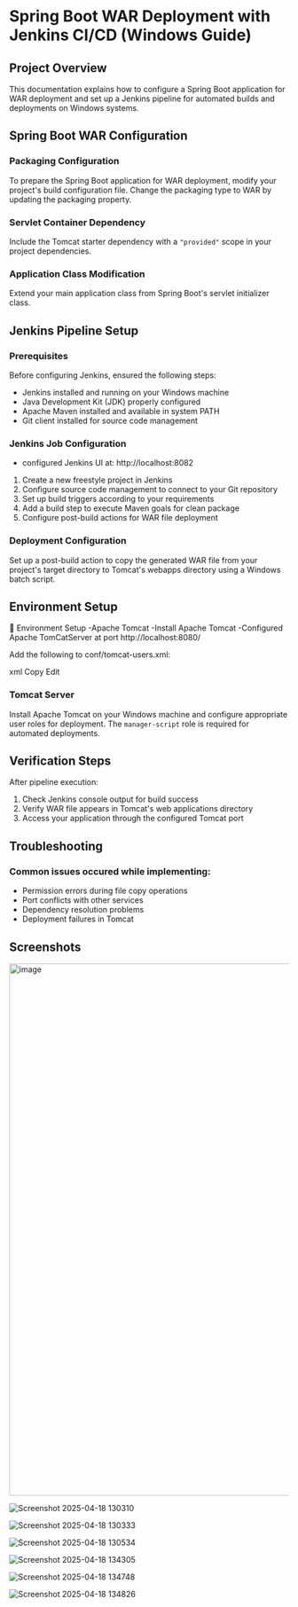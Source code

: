 # Spring Boot WAR Deployment with Jenkins CI/CD (Windows Guide)

## Project Overview

This documentation explains how to configure a Spring Boot application for WAR deployment and set up a Jenkins pipeline for automated builds and deployments on Windows systems.

## Spring Boot WAR Configuration

### Packaging Configuration

To prepare the Spring Boot application for WAR deployment, modify your project's build configuration file. Change the packaging type to WAR by updating the packaging property.

### Servlet Container Dependency

Include the Tomcat starter dependency with a `"provided"` scope in your project dependencies.

### Application Class Modification

Extend your main application class from Spring Boot's servlet initializer class.

## Jenkins Pipeline Setup

### Prerequisites

Before configuring Jenkins, ensured the following steps:

* Jenkins installed and running on your Windows machine
* Java Development Kit (JDK) properly configured
* Apache Maven installed and available in system PATH
* Git client installed for source code management

### Jenkins Job Configuration
- configured Jenkins UI at: http://localhost:8082
1.  Create a new freestyle project in Jenkins
2.  Configure source code management to connect to your Git repository
3.  Set up build triggers according to your requirements
4.  Add a build step to execute Maven goals for clean package
5.  Configure post-build actions for WAR file deployment

### Deployment Configuration

Set up a post-build action to copy the generated WAR file from your project's target directory to Tomcat's webapps directory using a Windows batch script.

## Environment Setup
🧰 Environment Setup
-Apache Tomcat
-Install Apache Tomcat
-Configured Apache TomCatServer at port http://localhost:8080/


Add the following to conf/tomcat-users.xml:

xml
Copy
Edit
<role rolename="manager-script"/>
<user username="admin" password="admin" roles="manager-script"/>

### Tomcat Server

Install Apache Tomcat on your Windows machine and configure appropriate user roles for deployment. The `manager-script` role is required for automated deployments.



## Verification Steps

After pipeline execution:

1.  Check Jenkins console output for build success
2.  Verify WAR file appears in Tomcat's web applications directory
3.  Access your application through the configured Tomcat port

## Troubleshooting

### Common issues occured while implementing:

* Permission errors during file copy operations
* Port conflicts with other services
* Dependency resolution problems
* Deployment failures in Tomcat

## Screenshots

 <img width="960" alt="image" src="https://github.com/user-attachments/assets/2ea2df2d-7e22-4c95-be03-786d7fd03a0a" />

![Screenshot 2025-04-18 130310](https://github.com/user-attachments/assets/ed2b1e0d-9fae-4a88-89f1-a7024f7fc36d)

![Screenshot 2025-04-18 130333](https://github.com/user-attachments/assets/93ca08c7-39f2-4ee0-8465-2d99813ab0a6)

![Screenshot 2025-04-18 130534](https://github.com/user-attachments/assets/00a0678b-78a1-47ef-b11a-0916604403e4)

![Screenshot 2025-04-18 134305](https://github.com/user-attachments/assets/e0297d7b-301b-49f7-9e22-67fda3c043f8)

![Screenshot 2025-04-18 134748](https://github.com/user-attachments/assets/e4bba5af-79cd-4f91-af7f-230169919bb2)

![Screenshot 2025-04-18 134826](https://github.com/user-attachments/assets/b37c0838-1904-455d-87d5-1b84d9a0dc10)

